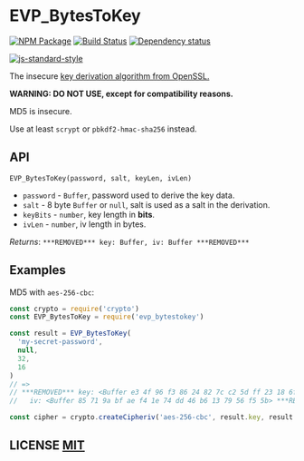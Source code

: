 # EVP\_BytesToKey
[![NPM Package](https://img.shields.io/npm/v/evp_bytestokey.svg?style=flat-square)](https://www.npmjs.org/package/evp_bytestokey)
[![Build Status](https://img.shields.io/travis/crypto-browserify/EVP_BytesToKey.svg?branch=master&style=flat-square)](https://travis-ci.org/crypto-browserify/EVP_BytesToKey)
[![Dependency status](https://img.shields.io/david/crypto-browserify/EVP_BytesToKey.svg?style=flat-square)](https://david-dm.org/crypto-browserify/EVP_BytesToKey#info=dependencies)

[![js-standard-style](https://cdn.rawgit.com/feross/standard/master/badge.svg)](https://github.com/feross/standard)

The insecure [key derivation algorithm from OpenSSL.][1]

**WARNING: DO NOT USE, except for compatibility reasons.**

MD5 is insecure.

Use at least `scrypt` or `pbkdf2-hmac-sha256` instead.


## API
`EVP_BytesToKey(password, salt, keyLen, ivLen)`

* `password` - `Buffer`, password used to derive the key data.
* `salt` - 8 byte `Buffer` or `null`, salt is used as a salt in the derivation.
* `keyBits` - `number`, key length in **bits**.
* `ivLen` - `number`, iv length in bytes.

*Returns*: `***REMOVED*** key: Buffer, iv: Buffer ***REMOVED***`


## Examples
MD5 with `aes-256-cbc`:

```js
const crypto = require('crypto')
const EVP_BytesToKey = require('evp_bytestokey')

const result = EVP_BytesToKey(
  'my-secret-password',
  null,
  32,
  16
)
// =>
// ***REMOVED*** key: <Buffer e3 4f 96 f3 86 24 82 7c c2 5d ff 23 18 6f 77 72 54 45 7f 49 d4 be 4b dd 4f 6e 1b cc 92 a4 27 33>,
//   iv: <Buffer 85 71 9a bf ae f4 1e 74 dd 46 b6 13 79 56 f5 5b> ***REMOVED***

const cipher = crypto.createCipheriv('aes-256-cbc', result.key, result.iv)
```

## LICENSE [MIT](LICENSE)

[1]: https://wiki.openssl.org/index.php/Manual:EVP_BytesToKey(3)
[2]: https://nodejs.org/api/crypto.html#crypto_class_hash

